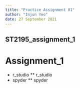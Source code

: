 ```yaml
---
title: "Practice Assignment 01"
author: "Injun Yeo"
date: 27 September 2021
---
```


## ST2195_assignment_1
# Assignment_1

* r_studio
** r_studio
* spyder
** spyder
